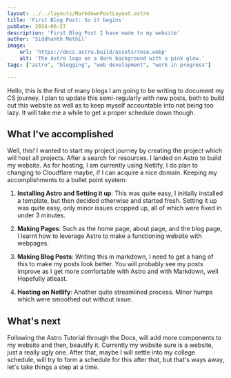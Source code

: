 ```yaml
---
layout: ../../layouts/MarkdownPostLayout.astro
title: 'First Blog Post: So it begins'
pubDate: 2024-06-27
description: 'First Blog Post I have made to my website'
author: 'Siddhanth Methil'
image:
    url: 'https://docs.astro.build/assets/rose.webp'
    alt: 'The Astro logo on a dark background with a pink glow.'
tags: ["astro", "blogging", "web development", "work in progress"]

---
```



Hello, this is the first of many blogs I am going to be writing to document my CS journey. I plan to update this semi-regularly with new posts, both to build out this website as well as to keep myself accountable into not being too lazy. It will take me a while to get a proper schedule down though.


## What I've accomplished

Well, this! I wanted to start my project journey by creating the project which will host all projects. After a search for resources. I landed on Astro to build my website. As for hosting, I am currently using Netlify, I do plan to changing to Cloudflare maybe, if I can acquire a nice domain. 
Keeping my accomplishments to a bullet point system:

1. **Installing Astro and Setting it up**: This was quite easy, I initially installed a template, but then decided otherwise and started fresh. Setting it up was quite easy, only minor issues cropped up, all of which were fixed in under 3 minutes.

2. **Making Pages**: Such as the home page, about page, and the blog page, I learnt how to leverage Astro to make a functioning website with webpages.

3. **Making Blog Posts**: Writing this in markdown, I need to get a hang of this to make my posts look better. You will probably see my posts improve as I get more comfortable with Astro and with Markdown, well Hopefully atleast.

4. **Hosting on Netlify**: Another quite streamlined process. Minor humps which were smoothed out without issue. 

## What's next

Following the Astro Tutorial through the Docs, will add more components to my website and then, beautify it. Currently my website sure is a website, just a really ugly one.
After that, maybe I will settle into my college schedule, will try to form a schedule for this after that, but that's ways away, let's take things a step at a time.